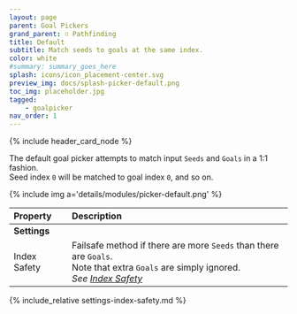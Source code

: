 ```yaml
---
layout: page
parent: Goal Pickers
grand_parent: ∷ Pathfinding
title: Default
subtitle: Match seeds to goals at the same index.
color: white
#summary: summary_goes_here
splash: icons/icon_placement-center.svg
preview_img: docs/splash-picker-default.png
toc_img: placeholder.jpg
tagged: 
    - goalpicker
nav_order: 1
---
```


{% include header_card_node %}

The default goal picker attempts to match input `Seeds` and `Goals` in a 1:1 fashion.  
Seed index `0` will be matched to goal index `0`, and so on.  

{% include img a='details/modules/picker-default.png' %} 

| Property       | Description          |
|:-------------|:------------------|
|**Settings**||
| Index Safety           | Failsafe method if there are more `Seeds` than there are `Goals`.<br>Note that extra `Goals` are simply ignored.<br>*See [Index Safety](#index-safety)* |

{% include_relative settings-index-safety.md %}